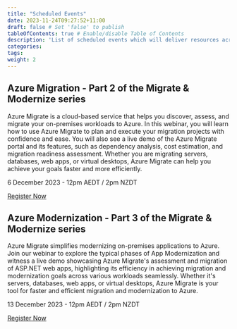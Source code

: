 ```yaml
---
title: "Scheduled Events"
date: 2023-11-24T09:27:52+11:00
draft: false # Set 'false' to publish
tableOfContents: true # Enable/disable Table of Contents
description: 'List of scheduled events which will deliver resources across deep-dive webinars, sales kits and delivery blueprints to enable your organization to succeed with migrating and modernizing customer workloads to Azure'
categories:
tags:
weight: 2
---
```


## Azure Migration - Part 2 of the Migrate & Modernize series ##

Azure Migrate is a cloud-based service that helps you discover, assess, and migrate your on-premises workloads to Azure. In this webinar, you will learn how to use Azure Migrate to plan and execute your migration projects with confidence and ease. You will also see a live demo of the Azure Migrate portal and its features, such as dependency analysis, cost estimation, and migration readiness assessment. Whether you are migrating servers, databases, web apps, or virtual desktops, Azure Migrate can help you achieve your goals faster and more efficiently.

6 December 2023 - 12pm AEDT / 2pm NZDT

[Register Now](https://msit.events.teams.microsoft.com/event/66afff98-10f1-4029-9c67-948e14414289@72f988bf-86f1-41af-91ab-2d7cd011db47)

## Azure Modernization - Part 3 of the Migrate & Modernize series ##

Azure Migrate simplifies modernizing on-premises applications to Azure. Join our webinar to explore the typical phases of App Modernization and witness a live demo showcasing Azure Migrate's assessment and migration of ASP.NET web apps, highlighting its efficiency in achieving migration and modernization goals across various workloads seamlessly. Whether it's servers, databases, web apps, or virtual desktops, Azure Migrate is your tool for faster and efficient migration and modernization to Azure.

13 December 2023 - 12pm AEDT / 2pm NZDT

[Register Now](https://msit.events.teams.microsoft.com/event/5472172e-bd0b-45a8-945e-868c36f14611@72f988bf-86f1-41af-91ab-2d7cd011db47)